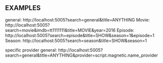 EXAMPLES
--------
general: http://localhost:5005?search=general&title=ANYTHING
Movie: http://localhost:5005?search=movie&imdb=tt1111111&title=MOVIE&year=2016
Episode: http://localhost:5005?search=episode&title=SHOW&season=1&episode=1
Season: http://localhost:5005?search=season&title=SHOW&season=1


specific provider
general: http://localhost:5005?search=general&title=ANYTHING&provider=script.magnetic.name_provider